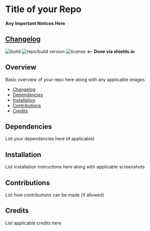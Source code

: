 # Title of your Repo

**Any Important Notices Here**

## [Changelog](./CHANGELOG.md)

![build](https://img.shields.io/badge/build-passing-brightgreen.svg)
![repo/build version](https://img.shields.io/badge/repo%20build%20version-v1.0-blue.svg)
![license](https://img.shields.io/badge/license-MIT-green.svg) **<-- Done via shields.io**

## Overview
Basic overview of your repo here along with any applicable images
+ [Changelog](#changelog)
+ [Dependencies](#dependencies)
+ [Installation](#installation)
+ [Contributions](#contributions)
+ [Credits](#credits)

## Dependencies
List your dependencies here (if applicable)

## Installation
List installation instructions here along with applicable screenshots

## Contributions
List how contributions can be made (if allowed)

## Credits
List applicable credits here
